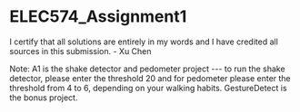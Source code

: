 # ELEC574_Assignment1

I certify that all solutions are entirely in my words and I have credited all sources in this submission. - Xu Chen

Note: A1 is the shake detector and pedometer project --- to run the shake detector, please enter the threshold 20 and for pedometer please enter the threshold from 4 to 6, depending on your walking habits. GestureDetect is the bonus project.


